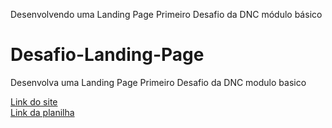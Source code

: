 Desenvolvendo uma Landing Page Primeiro Desafio da DNC módulo básico
# Desafio-Landing-Page
Desenvolva uma Landing Page
Primeiro Desafio da DNC modulo basico

[Link do site](https://desafio-landing-page-do-kairo.netlify.app/ ) <br>
[Link da planilha](https://docs.google.com/spreadsheets/d/1A5OlM3l14nkk9oqc2b68a8hAj1ODleHsxPqNPZwYFIY/edit?usp=sharing )
